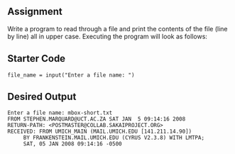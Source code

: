 ## Assignment
Write a program to read through a file and print the contents of the file (line by line) all in upper case. Executing the program will look as follows:

## Starter Code
```
file_name = input("Enter a file name: ")
```

## Desired Output
```
Enter a file name: mbox-short.txt
FROM STEPHEN.MARQUARD@UCT.AC.ZA SAT JAN  5 09:14:16 2008
RETURN-PATH: <POSTMASTER@COLLAB.SAKAIPROJECT.ORG>
RECEIVED: FROM UMICH_MAIN (MAIL.UMICH.EDU [141.211.14.90])
     BY FRANKENSTEIN.MAIL.UMICH.EDU (CYRUS V2.3.8) WITH LMTPA;
     SAT, 05 JAN 2008 09:14:16 -0500
```